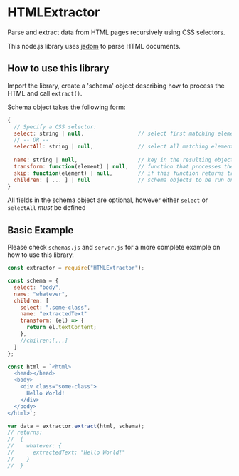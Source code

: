 # HTMLExtractor
Parse and extract data from HTML pages recursively using CSS selectors.

This node.js library uses [jsdom](https://github.com/jsdom/jsdom) to parse HTML documents.

## How to use this library
Import the library, create a 'schema' object describing how to process the HTML and call ``extract()``.

Schema object takes the following form:
```js
{
  // Specify a CSS selector:
  select: string | null,                 // select first matching element (aka document.querySelector())
  // -- OR --
  selectAll: string | null,              // select all matching elements (aka document.querySelectorAll())
  
  name: string | null,                   // key in the resulting object
  transform: function(element) | null,   // function that processes the matched element
  skip: function(element) | null,        // if this function returns true, don't processing this element or any of it's children
  children: [ ... ] | null               // schema objects to be run on all elements matched by select/selectAll
}
```
All fields in the schema object are optional, however either `select` or `selectAll` *must* be defined
## Basic Example
Please check `schemas.js` and `server.js` for a more complete example on how to use this library.
```js
const extractor = require("HTMLExtractor");

const schema = {
  select: "body",
  name: "whatever",
  children: [
    select: ".some-class",
    name: "extractedText"
    transform: (el) => {
      return el.textContent;
    },
    //chilren:[...]
  ]
};

const html = `<html>
  <head></head>
  <body>
    <div class="some-class">
      Hello World!
    </div>
  </body>
</html>`;

var data = extractor.extract(html, schema);
// returns:
//  {
//    whatever: {
//      extractedText: "Hello World!"
//    }
//  }
```
